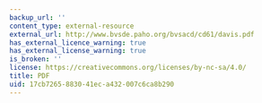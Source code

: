 ```yaml
---
backup_url: ''
content_type: external-resource
external_url: http://www.bvsde.paho.org/bvsacd/cd61/davis.pdf
has_external_licence_warning: true
has_external_license_warning: true
is_broken: ''
license: https://creativecommons.org/licenses/by-nc-sa/4.0/
title: PDF
uid: 17cb7265-8830-41ec-a432-007c6ca8b290
---
```


